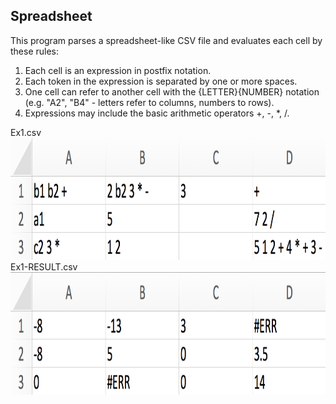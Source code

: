 ## Spreadsheet

This program parses a spreadsheet-like CSV file and evaluates each cell by these rules:
  1. Each cell is an expression in postfix notation.
  2. Each token in the expression is separated by one or more spaces.
  3. One cell can refer to another cell with the {LETTER}{NUMBER} notation (e.g. "A2", "B4" - letters refer to columns, numbers to rows).
  4. Expressions may include the basic arithmetic operators +, -, *, /.

Ex1.csv
<img src="https://raw.githubusercontent.com/reedwilliams24/Spreadsheet/master/docs/Ex1.png" width='962.2' height='195.5'>
Ex1-RESULT.csv
<img src="https://raw.githubusercontent.com/reedwilliams24/Spreadsheet/master/docs/Ex1-RESULT.png" width='962.2' height='195.5'>
